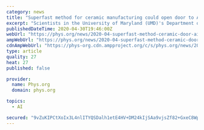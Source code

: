```yaml
---
category: news
title: "Superfast method for ceramic manufacturing could open door to AI-driven material discovery"
excerpt: "Scientists in the University of Maryland (UMD)'s Department of Materials Science and Engineering (MSE) have reinvented a 26,000-year-old manufacturing process into an innovative approach to fabricating ceramic materials that has promising applications for solid-state batteries,"
publishedDateTime: 2020-04-30T19:46:00Z
webUrl: "https://phys.org/news/2020-04-superfast-method-ceramic-door-ai-driven.html"
ampWebUrl: "https://phys.org/news/2020-04-superfast-method-ceramic-door-ai-driven.amp"
cdnAmpWebUrl: "https://phys-org.cdn.ampproject.org/c/s/phys.org/news/2020-04-superfast-method-ceramic-door-ai-driven.amp"
type: article
quality: 27
heat: 27
published: false

provider:
  name: Phys.org
  domain: phys.org

topics:
  - AI

secured: "9vZuKIPCtXoIx3L4nlITYQSDalh1etE4HV+DM24kIjSAa9vjsZf82+GxeC8WpLQhKDE8erFJmRztq5VMuKirzRSwZEMf2W9+TcbbiuGGJlS2D69xC3QjO1pu5EmhWIdCRQaQuL6Z1tsVLS/+EFU1/+xK6i0dOYX8SAHbUxxQRjkhP4AUhWTL32SWRLh/1VbS2VDZUCJj4rg19MGKoqkMdMIdO/9GpwnO6PJVRC+i7jAbi3Aefv5nhWLm7wkSdeABIfBr+4kal+mACsvlzZ9jDyNAjIFy+UscYS9t3BewZNdjFQ+K0vAq8J+lRPXe6ucfVbY53Uh0w4ziqLBQEzJnQwVFDWFymj6hjWEgbneYntJKOO/amiB0IWJVuK1tuKtyGVlYRj5Ywzj1Od+v1yPahHyvzkgDh5zG3+DrFyxuxiSd9xJr3IJv/f1vFLXwr20tmSMH/Jh66pw8m+B84zCYIb3SVRSoGHB+Dfjhur7iXEs=;fXh6sLtxWcZvmmfPPlAYxQ=="
---
```


